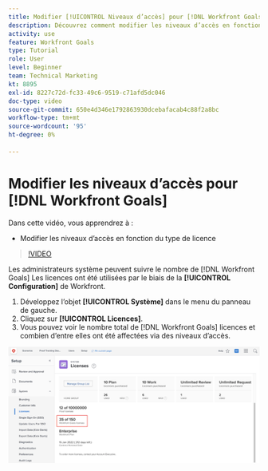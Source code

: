 ```yaml
---
title: Modifier [!UICONTROL Niveaux d’accès] pour [!DNL Workfront Goals]
description: Découvrez comment modifier les niveaux d’accès en fonction du type de licence de vos utilisateurs dans [!DNL Workfront Goals].
activity: use
feature: Workfront Goals
type: Tutorial
role: User
level: Beginner
team: Technical Marketing
kt: 8895
exl-id: 8227c72d-fc33-49c6-9519-c71afd5dc046
doc-type: video
source-git-commit: 650e4d346e1792863930dcebafacab4c88f2a8bc
workflow-type: tm+mt
source-wordcount: '95'
ht-degree: 0%

---
```


# Modifier les niveaux d’accès pour [!DNL Workfront Goals]

Dans cette vidéo, vous apprendrez à :

* Modifier les niveaux d’accès en fonction du type de licence

>[!VIDEO](https://video.tv.adobe.com/v/335189/?quality=12&learn=on)

Les administrateurs système peuvent suivre le nombre de [!DNL Workfront Goals] Les licences ont été utilisées par le biais de la **[!UICONTROL Configuration]** de Workfront.

1. Développez l’objet **[!UICONTROL Système]** dans le menu du panneau de gauche.
1. Cliquez sur **[!UICONTROL Licences]**.
1. Vous pouvez voir le nombre total de [!DNL Workfront Goals] licences et combien d’entre elles ont été affectées via des niveaux d’accès.

![Capture d’écran du nombre de [!DNL Workfront Goals] licences dans la zone Paramètres de [!DNL Workfront]](assets/02-workfront-goals-licenses.png)
